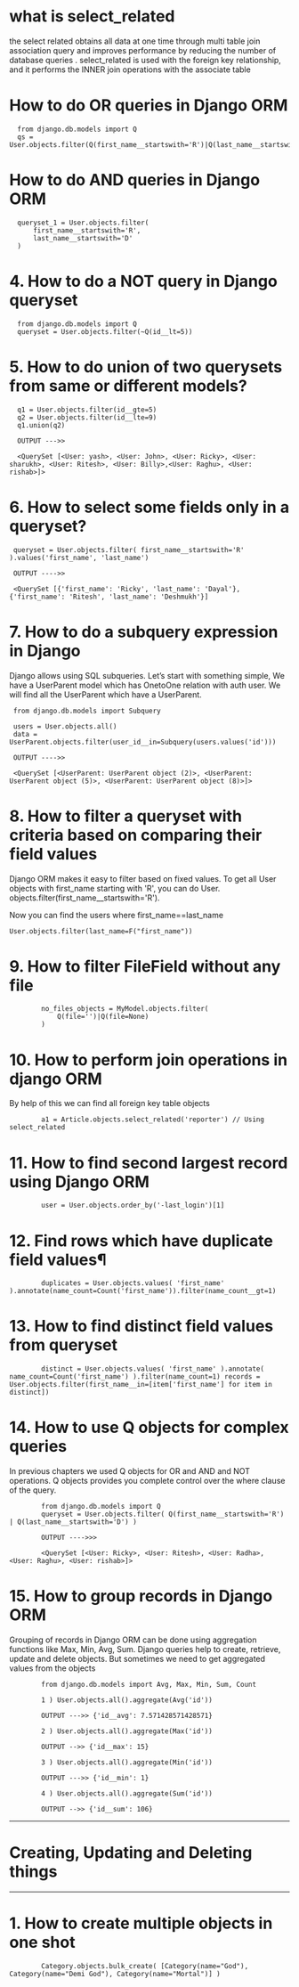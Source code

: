 # what is select_related

the select related obtains all data at one time through multi table join association query and improves performance by reducing the number of database queries . select_related is used with the foreign key relationship, and it performs the INNER join operations with the associate table









# How to do OR queries in Django ORM


      from django.db.models import Q
      qs = User.objects.filter(Q(first_name__startswith='R')|Q(last_name__startswith='D'))
      
# How to do AND queries in Django ORM

      queryset_1 = User.objects.filter(
          first_name__startswith='R',
          last_name__startswith='D'
      )
      
# 4. How to do a NOT query in Django queryset

      from django.db.models import Q
      queryset = User.objects.filter(~Q(id__lt=5))

# 5. How to do union of two querysets from same or different models?

      q1 = User.objects.filter(id__gte=5)
      q2 = User.objects.filter(id__lte=9)
      q1.union(q2)

      OUTPUT --->>

      <QuerySet [<User: yash>, <User: John>, <User: Ricky>, <User: sharukh>, <User: Ritesh>, <User: Billy>,<User: Raghu>, <User: rishab>]>
      
 # 6. How to select some fields only in a queryset?
 
     queryset = User.objects.filter( first_name__startswith='R' ).values('first_name', 'last_name')

     OUTPUT ---->>

     <QuerySet [{'first_name': 'Ricky', 'last_name': 'Dayal'}, {'first_name': 'Ritesh', 'last_name': 'Deshmukh'}]
     
 # 7. How to do a subquery expression in Django
 
 Django allows using SQL subqueries. Let’s start with something simple, We have a UserParent model which has OnetoOne relation with auth user.
 We will find all the UserParent which have a UserParent.
 
 
     from django.db.models import Subquery

     users = User.objects.all()
     data = UserParent.objects.filter(user_id__in=Subquery(users.values('id')))

     OUTPUT ---->>

     <QuerySet [<UserParent: UserParent object (2)>, <UserParent: UserParent object (5)>, <UserParent: UserParent object (8)>]>


# 8. How to filter a queryset with criteria based on comparing their field values

Django ORM makes it easy to filter based on fixed values. To get all User objects with first_name starting with 'R', you can do User.
objects.filter(first_name__startswith='R').



Now you can find the users where first_name==last_name


    User.objects.filter(last_name=F("first_name"))
    
# 9. How to filter FileField without any file


            no_files_objects = MyModel.objects.filter(
                Q(file='')|Q(file=None)
            )
# 10. How to perform join operations in django ORM

By help of this we can find all foreign key table objects

            a1 = Article.objects.select_related('reporter') // Using select_related
            
 # 11. How to find second largest record using Django ORM
 
            user = User.objects.order_by('-last_login')[1]
            
 # 12. Find rows which have duplicate field values¶
 
            duplicates = User.objects.values( 'first_name' ).annotate(name_count=Count('first_name')).filter(name_count__gt=1)
            
 # 13. How to find distinct field values from queryset
 
            distinct = User.objects.values( 'first_name' ).annotate( name_count=Count('first_name') ).filter(name_count=1) records =           User.objects.filter(first_name__in=[item['first_name'] for item in distinct])



# 14. How to use Q objects for complex queries

In previous chapters we used Q objects for OR and AND and NOT operations. Q objects provides you complete control over the where clause of the query.


            from django.db.models import Q
            queryset = User.objects.filter( Q(first_name__startswith='R') | Q(last_name__startswith='D') )

            OUTPUT ---->>>

            <QuerySet [<User: Ricky>, <User: Ritesh>, <User: Radha>, <User: Raghu>, <User: rishab>]>
            
# 15. How to group records in Django ORM

Grouping of records in Django ORM can be done using aggregation functions like Max, Min, Avg, Sum. Django queries help to create, retrieve, update and delete objects. But sometimes we need to get aggregated values from the objects

            from django.db.models import Avg, Max, Min, Sum, Count

            1 ) User.objects.all().aggregate(Avg('id'))

            OUTPUT --->> {'id__avg': 7.571428571428571}

            2 ) User.objects.all().aggregate(Max('id'))

            OUTPUT -->> {'id__max': 15}

            3 ) User.objects.all().aggregate(Min('id'))

            OUTPUT --->> {'id__min': 1}

            4 ) User.objects.all().aggregate(Sum('id'))

            OUTPUT -->> {'id__sum': 106}
            
_________________________________________________________________________________

# Creating, Updating and Deleting things

_________________________________________________________________________________

# 1. How to create multiple objects in one shot

            Category.objects.bulk_create( [Category(name="God"), Category(name="Demi God"), Category(name="Mortal")] )
            
